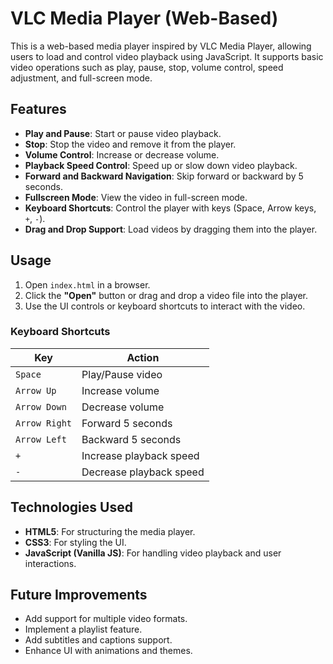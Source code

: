 # VLC Media Player (Web-Based)

This is a web-based media player inspired by VLC Media Player, allowing users to load and control video playback using JavaScript. It supports basic video operations such as play, pause, stop, volume control, speed adjustment, and full-screen mode.

## Features

- **Play and Pause**: Start or pause video playback.
- **Stop**: Stop the video and remove it from the player.
- **Volume Control**: Increase or decrease volume.
- **Playback Speed Control**: Speed up or slow down video playback.
- **Forward and Backward Navigation**: Skip forward or backward by 5 seconds.
- **Fullscreen Mode**: View the video in full-screen mode.
- **Keyboard Shortcuts**: Control the player with keys (Space, Arrow keys, `+`, `-`).
- **Drag and Drop Support**: Load videos by dragging them into the player.


## Usage

1. Open `index.html` in a browser.
2. Click the **"Open"** button or drag and drop a video file into the player.
3. Use the UI controls or keyboard shortcuts to interact with the video.

### Keyboard Shortcuts

| Key            | Action                   |
|---------------|--------------------------|
| `Space`       | Play/Pause video          |
| `Arrow Up`    | Increase volume           |
| `Arrow Down`  | Decrease volume           |
| `Arrow Right` | Forward 5 seconds         |
| `Arrow Left`  | Backward 5 seconds        |
| `+`           | Increase playback speed   |
| `-`           | Decrease playback speed   |

## Technologies Used

- **HTML5**: For structuring the media player.
- **CSS3**: For styling the UI.
- **JavaScript (Vanilla JS)**: For handling video playback and user interactions.

## Future Improvements

- Add support for multiple video formats.
- Implement a playlist feature.
- Add subtitles and captions support.
- Enhance UI with animations and themes.




